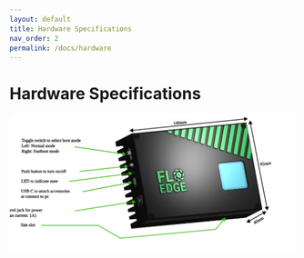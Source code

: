 ```yaml
---
layout: default
title: Hardware Specifications
nav_order: 2
permalink: /docs/hardware
---
```


# Hardware Specifications

![flo_edge_labeled](assets/images/flo_edge_labeled.svg)

